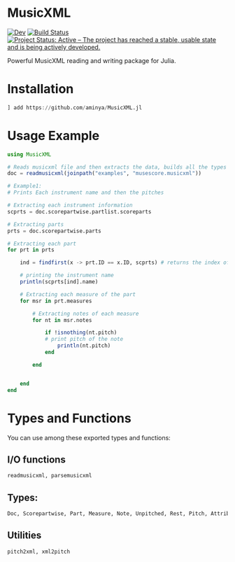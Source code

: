 # MusicXML

[![Dev](https://img.shields.io/badge/docs-dev-blue.svg)](https://aminya.github.io/MusicXML.jl/dev)
[![Build Status](https://travis-ci.com/JuliaMusic/MusicXML.jl.svg?branch=master)](https://travis-ci.com/JuliaMusic/MusicXML.jl)
[![Project Status: Active – The project has reached a stable, usable state and is being actively developed.](https://www.repostatus.org/badges/latest/active.svg)](https://www.repostatus.org/#active)

Powerful MusicXML reading and writing package for Julia.

# Installation
```julia
] add https://github.com/aminya/MusicXML.jl
```


# Usage Example
```julia
using MusicXML

# Reads musicxml file and then extracts the data, builds all the types and stores them in proper format.
doc = readmusicxml(joinpath("examples", "musescore.musicxml"))

# Example1:
# Prints Each instrument name and then the pitches

# Extracting each instrument information
scprts = doc.scorepartwise.partlist.scoreparts

# Extracting parts
prts = doc.scorepartwise.parts

# Extracting each part
for prt in prts

    ind = findfirst(x -> prt.ID == x.ID, scprts) # returns the index of scorepart that matches the ID of part

    # printing the instrument name
    println(scprts[ind].name)

    # Extracting each measure of the part
    for msr in prt.measures

        # Extracting notes of each measure
        for nt in msr.notes

            if !isnothing(nt.pitch)
            # print pitch of the note
                println(nt.pitch)
            end

        end


    end
end

```


# Types and Functions

You can use among these exported types and functions:

## I/O functions
```julia
readmusicxml, parsemusicxml
```

## Types:
```julia
Doc, Scorepartwise, Part, Measure, Note, Unpitched, Rest, Pitch, Attributes, Time, Transpose, Clef, Key, Partlist, Scorepart, Midiinstrument, Mididevice, Scoreinstrument
```

## Utilities
```julia
pitch2xml, xml2pitch
```
